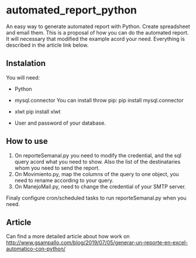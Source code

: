 # automated_report_python
An easy way to generate automated report with Python. Create spreadsheet and email them.
This is a proposal of how you can do the automated report. It will necessary that modified the example acord your need. Everything is described in the article link below.

## Instalation

You will need:

- Python
- mysql.connector
    You can install throw pip:
    pip install mysql.connector
- xlwt
    pip install xlwt

- User and password of your database.  

## How to use

1. On reporteSemanal.py you need to modify the credential, and the sql query acord what you need to show. Also the list of the destinataries whom you need to send the report.
2. On Movimiento.py, map the columns of the query to one object, you need to rename according to your query.
3. On ManejoMail.py, need to change the credential of your SMTP server.

Finaly configure cron/scheduled tasks to run reporteSemanal.py when you need.

## Article

Can find a more detailed article about how work on http://www.gsampallo.com/blog/2019/07/05/generar-un-reporte-en-excel-automatico-con-python/
